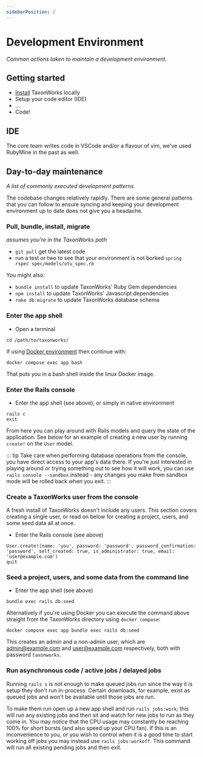 ```yaml
---
sidebarPosition: 2
---
```


# Development Environment

_Common actions taken to maintain a development environment._ 

## Getting started
* [Install](/develop/Install/Development/Native/) TaxonWorks locally
* Setup your code editor (IDE)
* ...
* Code!

## IDE 
The core team writes code in VSCode and/or a flavour of vim, we've used RubyMine in the past as well.

## Day-to-day maintenance
_A list of commonly executed development patterns._

The codebase changes relatively rapidly.  There are some general patterns that you can follow to ensure syncing and keeping your development environment up to date does not give you a headache.

### Pull, bundle, install, migrate

_assumes you're in the TaxonWorks path_

* `git pull` get the latest code
* run a test or two to see that your environment is not borked `spring rspec spec/models/otu_spec.rb`

You might also:

* `bundle install` to update TaxonWorks' Ruby Gem dependencies
* `npm install` to update TaxonWorks' Javascript dependencies
* `rake db:migrate` to update TaxonWorks database schema 

### Enter the app shell

* Open a terminal
```
cd /path/to/taxonworks/
```
If using [Docker environment](https://github.com/SpeciesFileGroup/install_taxonworks/blob/master/development/docker/README.md) then continue with:
```
docker compose exec app bash
```
That puts you in a bash shell inside the linux Docker image.

### Enter the Rails console
* Enter the app shell (see above), or simply in native environment
```
rails c
exit
```
From here you can play around with Rails models and query the state of the application. See below for an example of creating a new user by running `create!` on the `User` model.

::: tip
Take care when performing database operations from the console, you have direct access to your app's data there. If you're just interested in playing around or trying something out to see how it will work, you can use `rails console --sandbox` instead - any changes you make from sandbox mode will be rolled back when you exit.
:::

### Create a TaxonWorks user from the console
A fresh install of TaxonWorks doesn't include any users. This section covers creating a single user, or read on below for creating a project, users, and some seed data all at once.
* Enter the Rails console (see above)
```
User.create!(name: 'you', password: 'password', password_confirmation: 'password', self_created: true, is_administrator: true, email: 'user@example.com')
quit
```

### Seed a project, users, and some data from the command line
* Enter the app shell (see above)
```
bundle exec rails db:seed
```
Alternatively if you're using Docker you can execute the command above straight from the TaxonWorks directory using `docker compose`:
```
docker compose exec app bundle exec rails db:seed
```
This creates an admin and a non-admin user, which are admin@example.com and user@example.com respectively, both with password `taxonworks`.

### Run asynchronous code / active jobs / delayed jobs
Running `rails s` is not enough to make queued jobs run since the way it is setup they don't run in-process. Certain downloads, for example, exist as queued jobs and won't be available until those jobs are run.

To make them run open up a new app shell and run `rails jobs:work`; this will run any existing jobs and then sit and watch for new jobs to run as they come in. You may notice that the CPU usage may constantly be reaching 100% for short bursts (and also speed up your CPU fan). If this is an inconvenience to you, or you wish to control when it is a good time to start working off jobs you may instead use `rails jobs:workoff`. This command will run all existing pending jobs and then exit.


